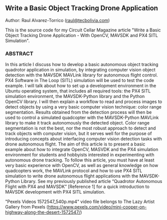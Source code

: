 ## Write a Basic Object Tracking Drone Application

Author: Raul Alvarez-Torrico (raul@tecbolivia.com)

This is the source code for my Circuit Cellar Magazine article "Write a Basic Object Tracking Drone Application - 
With OpenCV, MAVSDK and PX4 SITL Simulation".

### ABSTRACT
In this article I discuss how to develop a basic autonomous object tracking quadrotor application in simulation, by integrating computer vision object detection with the MAVSDK MAVLink library for autonomous flight control. PX4 Software in The Loop (SITL) simulation will be used to test the code example. I will talk about how to set up a development environment in the Ubuntu operating system, that includes all required tools: the PX4 SITL simulation environment, the MAVSDK-Python library and the Python OpenCV library. I will then explain a workflow to read and process images to detect objects by using a very basic computer vision technique: color range segmentation. Results obtained from the detection process will then be used to control a simulated quadcopter with the MAVSDK-Python MAVLink library to make it track autonomously the detected object. Color range segmentation is not the best, nor the most robust approach to detect and track objects with computer vision, but it serves well for the purpose of introducing concepts about interfacing computer vision detection tasks with drone autonomous flight.
The aim of this article is to present a basic example about how to integrate OpenCV, MASVDK and the PX4 simulation environment for students and hobbyists interested in experimenting with autonomous drone tracking. To follow this article, you must have at least very basic experience with OpenCV, as well as general knowledge on how quadcopters work, the MAVLink protocol and how to use PX4 SITL simulation to write drone autonomous flight applications with the MAVSDK-Python Library. See my previously published article “Quadrotor Autonomous Flight with PX4 and MAVSDK” [Reference 1] for a quick introduction to MAVSDK development with PX4 SITL simulation. 

"Pexels Videos 1572547_540p.mp4" video file belongs to The Lazy Artist Gallery from Pexels (https://www.pexels.com/video/mini-cooper-on-highway-along-the-desert-1572547/)
